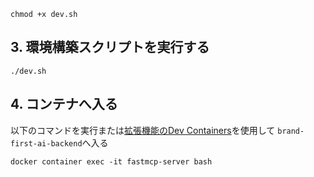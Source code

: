 
```
chmod +x dev.sh
```

## 3. 環境構築スクリプトを実行する

```
./dev.sh
```

## 4. コンテナへ入る

以下のコマンドを実行または[拡張機能のDev Containers](https://marketplace.visualstudio.com/items?itemName=ms-vscode-remote.remote-containers)を使用して `brand-first-ai-backend`へ入る

```
docker container exec -it fastmcp-server bash
```